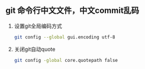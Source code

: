 ## git 命令行中文文件，中文commit乱码

1. 设置git全局编码方式

   ```bash
   git config --global gui.encoding utf-8
   ```

   

2. 关闭git自动quote

   ```bash
   git config -global core.quotepath false
   ```

   

